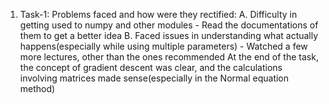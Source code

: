 1. Task-1:
  Problems faced and how were they rectified:
    A. Difficulty in getting used to numpy and other modules - Read the documentations of them to get a better idea
    B. Faced issues in understanding what actually happens(especially while using multiple parameters) - Watched a few more                         lectures, other than the ones recommended
  At the end of the task, the concept of gradient descent was clear, and the calculations involving matrices made sense(especially in the Normal equation method)
